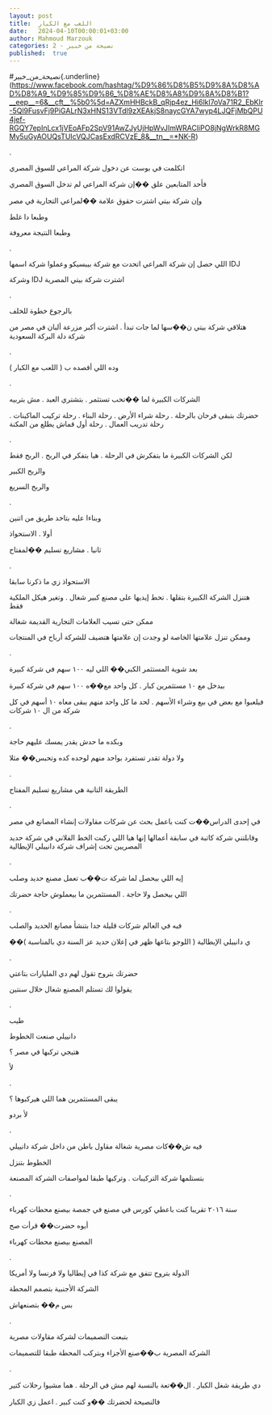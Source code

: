 ```yaml
---
layout: post
title:  اللعب مع الكبار
date:   2024-04-10T00:00:01+03:00
author: Mahmoud Marzouk
categories: 2 - نصيحة من خبير
published:  true
---
```

\#نصيحة_من_خبير{.underline}(https://www.facebook.com/hashtag/%D9%86%D8%B5%D9%8A%D8%AD%D8%A9_%D9%85%D9%86_%D8%AE%D8%A8%D9%8A%D8%B1?__eep__=6&__cft__%5b0%5d=AZXmHHBckB_qRjp4ez_Hi6lkl7oVa71R2_EbKlr-5Ql9FusvFj9PiGALrN3xHNS13VTdl9zXEAkjS8naycGYA7wyp4LJQFjMbQPU4jef-RGQY7epInLcx1jVEoAFp2SpV91AwZJyUjHpWvJImWRACliPO8jNgWrkR8MGMy5uGyAOUQsTUIcVQJCasExdRCVzE_8&__tn__=*NK-R)

.

اتكلمت في بوست عن دخول شركة المراعي للسوق المصري

فأحد المتابعين علق ��إن شركة المراعي لم تدخل السوق المصري

وإن شركة بيتي اشترت حقوق علامة ��لمراعي التجارية في مصر

وطبعا دا غلط

وطبعا النتيجة معروفة

.

اللي حصل إن شركة المراعي اتحدت مع شركة بيبسيكو وعملوا شركة
اسمها IDJ

وشركة IDJ اشترت شركة بيتي المصرية

.

بالرجوع خطوة للخلف

هتلاقي شركة بيتي ن��سها لما جات تبدأ . اشترت أكبر مزرعة ألبان في مصر من
شركة دلة البركة السعودية

.

وده اللي أقصده ب ( اللعب مع الكبار )

.

الشركات الكبيرة لما ��تحب تستثمر . بتشتري العبد . مش بتربيه

حضرتك بتبقى فرحان بالرحلة . رحلة شراء الأرض . رحلة البناء . رحلة تركيب
الماكينات . رحلة تدريب العمال . رحلة أول قماش يطلع من المكنة

.

لكن الشركات الكبيرة ما بتفكرش في الرحلة . هيا بتفكر في الربح . الربح
فقط

والربح الكبير

والربح السريع

.

وبناءا عليه بتاخد طريق من اتنين

أولا . الاستحواذ

ثانيا . مشاريع تسليم ��لمفتاح

.

الاستحواذ زي ما ذكرنا سابقا

هتنزل الشركة الكبيرة بتقلها . تحط إيديها على مصنع كبير شغال . وتغير
هيكل الملكية فقط

ممكن حتى تسيب العلامات التجارية القديمة شغالة

وممكن تنزل علامتها الخاصة لو وجدت إن علامتها هتضيف للشركة أرباح في
المنتجات

.

بعد شوية المستثمر الكبي�� اللي ليه ١٠٠ سهم في شركة كبيرة

بيدخل مع ١٠ مستثمرين كبار . كل واحد مع��ه ١٠٠ سهم في شركة
كبيرة

فيلعبوا مع بعض في بيع وشراء الأسهم . لحد ما كل واحد منهم يبقى معاه ١٠
أسهم في كل شركة من ال ١٠ شركات

.

وبكده ما حدش يقدر يمسك عليهم حاجة

ولا دولة تقدر تستفرد بواحد منهم لوحده كده وتحبس�� مثلا

.

الطريقة التانية هي مشاريع تسليم المفتاح

.

في إحدى الدراس��ت كنت باعمل بحث عن شركات مقاولات إنشاء المصانع في
مصر

وقابلتني شركة كاتبة في سابقة أعمالها إنها هيا اللي ركبت الخط الفلاني في
شركة حديد المصريين تحت إشراف شركة دانييلي الإيطالية

.

إيه اللي بيحصل لما شركة ت��ب تعمل مصنع حديد وصلب

اللي بيحصل ولا حاجة . المستثمرين ما بيعملوش حاجة حضرتك

.

فيه في العالم شركات قليلة جدا بتنشأ مصانع الحديد والصلب

��ي دانييلي الإيطالية ( اللوجو بتاعها ظهر في إعلان حديد عز السنة دي
بالمناسبة )

.

حضرتك بتروح تقول لهم دي المليارات بتاعتي

يقولوا لك تستلم المصنع شغال خلال سنتين

.

طيب

دانييلي صنعت الخطوط

هتيجي تركبها في مصر ؟

لأ

.

يبقى المستثمرين هما اللي هيركبوها ؟

لأ بردو

.

فيه ش��كات مصرية شغالة مقاول باطن من داخل شركة دانييلي

الخطوط بتنزل

بتستلمها شركة التركيبات . وتركبها طبقا لمواصفات الشركة
المصنعة

.

سنة ٢٠١٦ تقريبا كنت باعطي كورس في مصنع في جمصة بيصنع محطات
كهرباء

أيوه حضرت�� قرأت صح

المصنع بيصنع محطات كهرباء

.

الدولة بتروح تتفق مع شركة كذا في إيطاليا ولا فرنسا ولا
أمريكا

الشركة الأجنبية بتصمم المحطة

بس م�� بتصنعهاش

.

بتبعت التصميمات لشركة مقاولات مصرية

الشركة المصرية ب��صنع الأجزاء وبتركب المحطة طبقا للتصميمات

.

دي طريقة شغل الكبار . ال��تعة بالنسبة لهم مش في الرحلة . هما مشيوا رحلات
كتير

فالنصيحة لحضرتك ��و كنت كبير . اعمل زي الكبار
